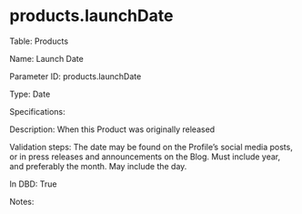 # products.launchDate

Table: Products

Name: Launch Date

Parameter ID: products.launchDate

Type: Date

Specifications: 

Description: When this Product was originally released

Validation steps: The date may be found on the Profile’s social media posts, or in press releases and announcements on the Blog. Must include year, and preferably the month. May include the day.

In DBD: True

Notes: 

